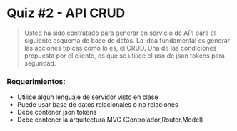 # Quiz #2 - API CRUD
> Usted ha sido contratado para generar en servicio de API para el siguiente esquema de base de datos. La idea fundamental es generar las acciones típicas como lo es, el CRUD. Una de las condiciones propuesta por el cliente, es que se utilice el uso de json tokens para seguridad.

### Requerimientos:
- Utilice algún lenguaje de servidor visto en clase
- Puede usar base de datos relacionales o no relaciones
- Debe contener json tokens
- Debe contener la arquitectura MVC (Controlador,Router,Model)